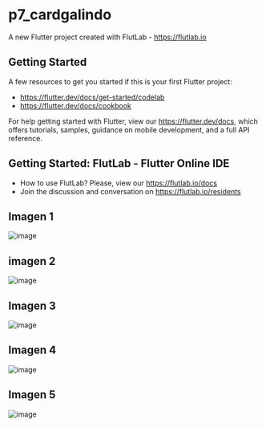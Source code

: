 # p7_cardgalindo

A new Flutter project created with FlutLab - https://flutlab.io

## Getting Started

A few resources to get you started if this is your first Flutter project:

- https://flutter.dev/docs/get-started/codelab
- https://flutter.dev/docs/cookbook

For help getting started with Flutter, view our
https://flutter.dev/docs, which offers tutorials,
samples, guidance on mobile development, and a full API reference.

## Getting Started: FlutLab - Flutter Online IDE

- How to use FlutLab? Please, view our https://flutlab.io/docs
- Join the discussion and conversation on https://flutlab.io/residents


## Imagen 1
![image](https://github.com/user-attachments/assets/eb1d4e91-c6c4-49bd-9cd2-cd77742faa57)

## imagen 2
![image](https://github.com/user-attachments/assets/2e7af06a-6b9a-4bfa-bc5b-e828c29e14bc)

## Imagen 3
![image](https://github.com/user-attachments/assets/e1d02d60-4644-4302-aa56-07507b2a83b7)

## Imagen 4
![image](https://github.com/user-attachments/assets/4fb07773-5d36-4584-bdb9-74725af90904)

## Imagen 5
![image](https://github.com/user-attachments/assets/4c506fba-8b85-4f27-a101-5129a421ed20)
